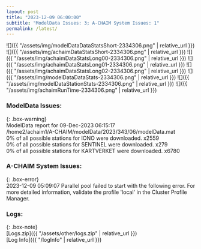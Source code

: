 ```yaml
---
layout: post
title: "2023-12-09 06:00:00"
subtitle: "ModelData Issues: 3; A-CHAIM System Issues: 1"
permalink: /latest/
---
```


![]({{ "/assets/img/modelDataDataStatsShort-2334306.png" | relative_url }})
![]({{ "/assets/img/achaimDataStatsShort-2334306.png" | relative_url }})
![]({{ "/assets/img/achaimDataStatsLong00-2334306.png" | relative_url }})
![]({{ "/assets/img/achaimDataStatsLong01-2334306.png" | relative_url }})
![]({{ "/assets/img/achaimDataStatsLong02-2334306.png" | relative_url }})
![]({{ "/assets/img/modelDataDataStats-2334306.png" | relative_url }})
![]({{ "/assets/img/modelDataStationStats-2334306.png" | relative_url }})
![]({{ "/assets/img/achaimRunTime-2334306.png" | relative_url }})


### ModelData Issues:  
  
{: .box-warning}  
 ModelData report for 09-Dec-2023 06:15:17   
 /home2/achaim1/A-CHAIM/modelData/2023/343/06/modelData.mat   
 0% of all possible stations for IONO were downloaded. x2559   
 0% of all possible stations for SENTINEL were downloaded. x279   
 0% of all possible stations for KARTVERKET were downloaded. x6780   
  
### A-CHAIM System Issues:  
  
{: .box-error}  
2023-12-09 05:09:07 Parallel pool failed to start with the following error. For more detailed information, validate the profile 'local' in the Cluster Profile Manager.  

### Logs:  
  
{: .box-note}  
[Logs.zip]({{ "/assets/other/logs.zip" | relative_url }})  
[Log Info]({{ "/logInfo" | relative_url }})  
